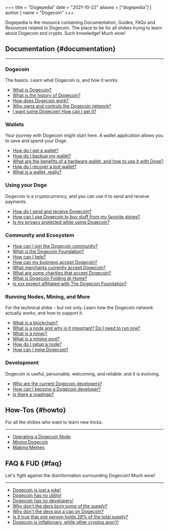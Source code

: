 +++
title = "Dogepedia"
date = "2021-10-22"
aliases = ["dogepedia"]
[ author ]
  name = "Dogecoin"
+++
 
Dogepedia is the resource containing Documentation, Guides, FAQs and Resources related to Dogecoin. The place to be for all shibes trying to learn about Dogecoin and crypto. Such knowledge! Much wow!

## Documentation {#documentation}
***
### Dogecoin
The basics. Learn what Dogecoin is, and how it works.
- [What is Dogecoin?](/dogepedia/articles/what-is-dogecoin)
- [What is the history of Dogecoin?](/dogepedia/articles/history-of-dogecoin)
- [How does Dogecoin work?](/dogepedia/articles/how-does-dogecoin-work)
- [Who owns and controls the Dogecoin network?](/dogepedia/articles/who-owns-dogecoin)
- [I want some Dogecoin! How can I get it?](/dogepedia/articles/get-dogecoin)

### Wallets
Your journey with Dogecoin might start here. A wallet application allows you to save and spend your Doge.
- [How do I get a wallet?](/dogepedia/articles/how-do-i-get-a-wallet)
- [How do I backup my wallet?](/dogepedia/articles/how-to-backup-a-wallet)
- [What are the benefits of a hardware wallet, and how to use it with Doge?](/dogepedia/articles/dogecoin-hardware-wallets)
- [How do I recover a lost wallet?](/dogepedia/articles/recover-a-lost-wallet)
- [What is a wallet, really?](/dogepedia/articles/what-is-a-wallet)

### Using your Doge
Dogecoin is a cryptocurrency, and you can use it to send and receive payments.
- [How do I send and receive Dogecoin?](/dogepedia/articles/send-and-receive-dogecoin)
- [How can I use Dogecoin to buy stuff from my favorite stores?](/dogepedia/articles/using-dogecoin-in-a-store)
- [Is my privacy protected while using Dogecoin?](/dogepedia/articles/dogecoin-and-privacy)

### Community and Ecosystem
- [How can I join the Dogecoin community?](/dogepedia/articles/join-the-dogecoin-community)
- [What is the Dogecoin Foundation?](/dogepedia/articles/what-is-the-dogecoin-foundation)
- [How can I help?](/dogepedia/articles/how-can-i-help-doge)
- [How can my business accept Dogecoin?](/dogepedia/articles/how-can-my-business-accept-dogecoin)
- [What merchants currently accept Dogecoin?](/dogepedia/articles/merchants-accepting-doge)
- [What are some charities that accept Dogecoin?](/dogepedia/articles/charities-accepting-doge)
- [What is Dogecoin Folding @ Home?](/dogepedia/articles/dogecoin-folding-at-home)
- [Is xxx project affiliated with The Dogecoin Foundation?](/dogepedia/articles/is-this-project-affiliated-with-dogecoin-foundation)

### Running Nodes, Mining, and More
For the technical shibe - but not only. Learn how the Dogecoin network actually works, and how to support it.
- [What is a blockchain?](/dogepedia/articles/what-is-a-blockchain)
- [What is a node and why is it important? Do I need to run one?](/dogepedia/articles/what-is-a-node)
- [What is a miner?](/dogepedia/articles/what-is-a-miner)
- [What is a mining pool?](/dogepedia/articles/what-is-a-mining-pool)
- [How do I setup a node?](/dogepedia/how-tos/operating-a-node)
- [How can I mine Dogecoin?](/dogepedia/how-tos/mining-dogecoin)

### Development
Dogecoin is useful, personable, welcoming, and reliable: and it is evolving.
- [Who are the current Dogecoin developers?](/dogepedia/articles/dogecoin-developers)
- [How can I become a Dogecoin developer?](/dogepedia/articles/becoming-a-dogecoin-developer)
- [Is there a roadmap?](/dogepedia/articles/dogecoin-roadmap)

## How-Tos {#howto}
For all the shibes who want to learn new tricks.
***
- [Operating a Dogecoin Node](/dogepedia/how-tos/running-a-node)
- [Mining Dogecoin](/dogepedia/how-tos/mining-dogecoin)
- [Making Memes](/dogepedia/how-tos/making-memes)

## FAQ & FUD {#faq}
Let's fight against the disinformation surrounding Dogecoin! Much wow!
***
- [Dogecoin is just a joke!](/dogepedia/faq/dogecoin-is-a-joke)
- [Dogecoin has no utility!](/dogepedia/faq/dogecoin-has-no-utility)
- [Dogecoin has no developers!](/dogepedia/faq/dogecoin-has-no-developers)
- [Why don't the devs burn some of the supply?](/dogepedia/faq/dogecoin-and-coin-burning)
- [Why don't the devs put a cap on Dogecoin?](/dogepedia/faq/putting-a-cap-on-dogecoin)
- [Is it true that one person holds 28% of the total supply?](/dogepedia/faq/dogecoin-whale-wallets)
- [Dogecoin is inflationary, while other cryptos aren't!](/dogepedia/faq/dogecoin-inflation)